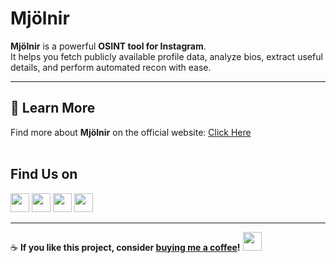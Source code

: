 #  Mjölnir  

**Mjölnir** is a powerful **OSINT tool for Instagram**.  
It helps you fetch publicly available profile data, analyze bios, extract useful details, and perform automated recon with ease.  

---

## 🔗 Learn More  
Find more about **Mjölnir** on the official website: [Click Here](https://mjolnir.tiiny.site)
<br>
<br>

## Find Us on

[<img src="https://cdn-icons-png.flaticon.com/512/2111/2111463.png" width="30"/>](https://instagram.com/mjol_.nir)
[<img src="https://cdn-icons-png.flaticon.com/512/732/732200.png" width="30"/>](mailto:mjolnirr69@example.com)
[<img src="https://cdn-icons-png.flaticon.com/512/2111/2111370.png" width="30"/>](https://discord.gg/yourinvite)
[<img src="https://cdn-icons-png.flaticon.com/512/841/841364.png" width="30"/>](https://mjolnir.tiiny.site)

---

☕ **If you like this project, consider [buying me a coffee](https://www.buymeacoffee.com/yourhandle)!**
[<img src="https://cdn.buymeacoffee.com/buttons/v2/default-yellow.png" height="30"/>](https://www.instagram.com/code_dreamerr_)



